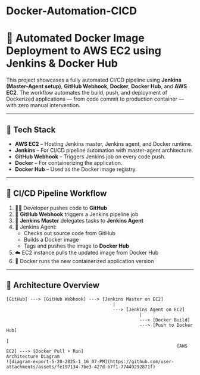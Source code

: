 # Docker-Automation-CICD
# 🚀 Automated Docker Image Deployment to AWS EC2 using Jenkins & Docker Hub

This project showcases a fully automated CI/CD pipeline using **Jenkins (Master-Agent setup)**, **GitHub Webhook**, **Docker**, **Docker Hub**, and **AWS EC2**. The workflow automates the build, push, and deployment of Dockerized applications — from code commit to production container — with zero manual intervention.

---

## 📌 Tech Stack

- **AWS EC2** – Hosting Jenkins master, Jenkins agent, and Docker runtime.
- **Jenkins** – For CI/CD pipeline automation with master-agent architecture.
- **GitHub Webhook** – Triggers Jenkins job on every code push.
- **Docker** – For containerizing the application.
- **Docker Hub** – Used as the Docker image registry.

---

## 🔄 CI/CD Pipeline Workflow

1. 👨‍💻 Developer pushes code to **GitHub**
2. 🔔 **GitHub Webhook** triggers a Jenkins pipeline job
3. 🧠 **Jenkins Master** delegates tasks to **Jenkins Agent**
4. 🤖 Jenkins Agent:
   - Checks out source code from GitHub
   - Builds a Docker image
   - Tags and pushes the image to **Docker Hub**
5. ☁️ EC2 instance pulls the updated image from Docker Hub
6. 🐳 Docker runs the new containerized application version

---

## 🧭 Architecture Overview

```text
[GitHub] ---> [GitHub Webhook] ---> [Jenkins Master on EC2]
                                        |
                                        ---> [Jenkins Agent on EC2]
                                                  |
                                                  ---> [Docker Build] 
                                                  ---> [Push to Docker Hub]
                                                                      |
                                                                [AWS EC2] ---> [Docker Pull + Run]
Architecture Diagram
![diagram-export-5-20-2025-1_16_07-PM](https://github.com/user-attachments/assets/fe197134-7be3-427d-b7f1-77449292871f)


